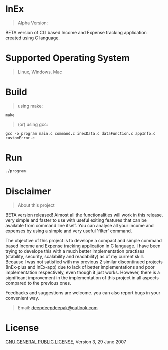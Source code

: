 # InEx
> Alpha Version:

BETA version of CLI based Income and Expense tracking application created using C language.

# Supported Operating System
> Linux, Windows, Mac

# Build
> using make:

```
make
```

> (or) using gcc:

```
gcc -o program main.c command.c inexData.c dataFunction.c appInfo.c customError.c 
```

# Run
```
./program
```

# Disclaimer
> About this project

BETA version released! Almost all the functionalities will work in this release. very simple and faster to use with useful exiting features that can be available from command line itself. You can analyse all your income and expenses by using a simple and very useful 'filter' command. 

The objective of this project is to develope a compact and simple command based Income and Expense tracking application in C language. I have been trying to develope this with a much better implementation practises (stability, security, scalability and readability) as of my current skill. Because I was not satisfied with my previous 2 similar discontinued projects (InEx-plus and InEx-app) due to lack of better implementations and poor implementation respectively, even though it just works. However, there is a significant improvement in the implementation of this project in all aspects compared to the previous ones. 

Feedbacks and suggestions are welcome. you can also report bugs in your convenient way.

> Email: deepdeepdeepak@outlook.com

# License
[GNU GENERAL PUBLIC LICENSE](LICENSE), Version 3, 29 June 2007 